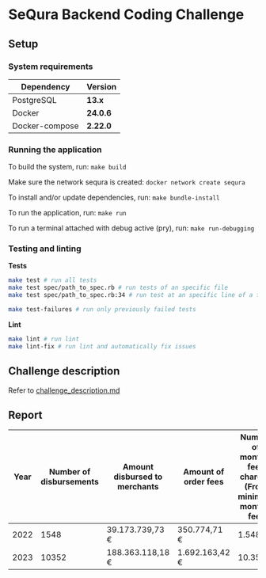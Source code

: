 # SeQura Backend Coding Challenge

## Setup
### System requirements

| Dependency     | Version     |
| -------------- | ----------- |
| PostgreSQL     | **13.x**    |
| Docker         | **24.0.6**  |
| Docker-compose | **2.22.0**  |

### Running the application

To build the system, run: `make build`

Make sure the network sequra is created: `docker network create sequra`

To install and/or update dependencies, run: `make bundle-install`

To run the application, run: `make run`

To run a terminal attached with debug active (pry), run: `make run-debugging`

### Testing and linting

**Tests**
```bash
make test # run all tests
make test spec/path_to_spec.rb # run tests of an specific file
make test spec/path_to_spec.rb:34 # run test at an specific line of a file

make test-failures # run only previously failed tests
```

**Lint**
```bash
make lint # run lint
make lint-fix # run lint and automatically fix issues
```

## Challenge description

Refer to [challenge_description.md](challenge_description.md)

## Report

| Year | Number of disbursements | Amount disbursed to merchants | Amount of order fees | Number of monthly fees charged (From minimum monthly fee) | Amount of monthly fee charged (From minimum monthly fee) |
| --- | --- | --- | --- | --- | --- |
| 2022 | 1548 | 39.173.739,73 € | 350.774,71 € | 1.548 | 212,01 € |
| 2023 | 10352 | 188.363.118,18 € | 1.692.163,42 € | 10.352 | 1.757,16 € |

